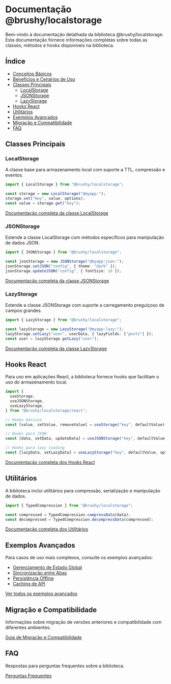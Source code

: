 # Documentação @brushy/localstorage

Bem-vindo à documentação detalhada da biblioteca @brushy/localstorage. Esta documentação fornece informações completas sobre todas as classes, métodos e hooks disponíveis na biblioteca.

## Índice

- [Conceitos Básicos](./conceitos-basicos.md)
- [Benefícios e Cenários de Uso](./beneficios-e-cenarios.md)
- [Classes Principais](#classes-principais)
  - [LocalStorage](./localstorage.md)
  - [JSONStorage](./json-storage.md)
  - [LazyStorage](./lazy-storage.md)
- [Hooks React](./hooks-react.md)
- [Utilitários](./utilitarios.md)
- [Exemplos Avançados](./exemplos-avancados.md)
- [Migração e Compatibilidade](./migracao.md)
- [FAQ](./faq.md)

## Classes Principais

### LocalStorage

A classe base para armazenamento local com suporte a TTL, compressão e eventos.

```typescript
import { LocalStorage } from "@brushy/localstorage";

const storage = new LocalStorage("@myapp:");
storage.set("key", value, options);
const value = storage.get("key");
```

[Documentação completa da classe LocalStorage](./localstorage.md)

### JSONStorage

Estende a classe LocalStorage com métodos específicos para manipulação de dados JSON.

```typescript
import { JSONStorage } from "@brushy/localstorage";

const jsonStorage = new JSONStorage("@myapp:json:");
jsonStorage.setJSON("config", { theme: "dark" });
jsonStorage.updateJSON("config", { fontSize: 16 });
```

[Documentação completa da classe JSONStorage](./json-storage.md)

### LazyStorage

Estende a classe JSONStorage com suporte a carregamento preguiçoso de campos grandes.

```typescript
import { LazyStorage } from "@brushy/localstorage";

const lazyStorage = new LazyStorage("@myapp:lazy:");
lazyStorage.setLazy("user", userData, { lazyFields: ["posts"] });
const user = lazyStorage.getLazy("user");
```

[Documentação completa da classe LazyStorage](./lazy-storage.md)

## Hooks React

Para uso em aplicações React, a biblioteca fornece hooks que facilitam o uso do armazenamento local.

```typescript
import {
  useStorage,
  useJSONStorage,
  useLazyStorage,
} from "@brushy/localstorage/react";

// Hooks básicos
const [value, setValue, removeValue] = useStorage("key", defaultValue);

// Hooks para JSON
const [data, setData, updateData] = useJSONStorage("key", defaultValue);

// Hooks para lazy loading
const [lazyData, setLazyData] = useLazyStorage("key", defaultValue, options);
```

[Documentação completa dos Hooks React](./hooks-react.md)

## Utilitários

A biblioteca inclui utilitários para compressão, serialização e manipulação de dados.

```typescript
import { TypedCompression } from "@brushy/localstorage";

const compressed = TypedCompression.compressData(data);
const decompressed = TypedCompression.decompressData(compressed);
```

[Documentação completa dos Utilitários](./utilitarios.md)

## Exemplos Avançados

Para casos de uso mais complexos, consulte os exemplos avançados:

- [Gerenciamento de Estado Global](./exemplos-avancados.md#gerenciamento-de-estado-global)
- [Sincronização entre Abas](./exemplos-avancados.md#sincronização-entre-abas)
- [Persistência Offline](./exemplos-avancados.md#persistência-offline)
- [Caching de API](./exemplos-avancados.md#caching-de-api)

[Ver todos os exemplos avançados](./exemplos-avancados.md)

## Migração e Compatibilidade

Informações sobre migração de versões anteriores e compatibilidade com diferentes ambientes.

[Guia de Migração e Compatibilidade](./migracao.md)

## FAQ

Respostas para perguntas frequentes sobre a biblioteca.

[Perguntas Frequentes](./faq.md)
